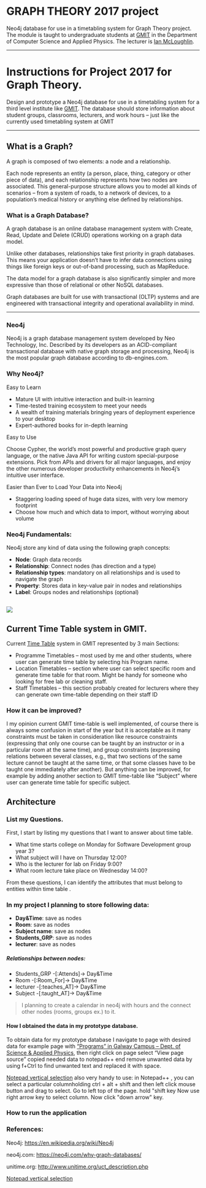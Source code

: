 # GRAPH THEORY 2017 project
Neo4j database for use in a timetabling system for Graph Theory project.
The module is taught to undergraduate students at [GMIT](http://www.gmit.ie) in the Department of Computer Science and Applied Physics.
The lecturer is [Ian McLoughlin](https://ianmcloughlin.github.io).

---

# Instructions for Project 2017 for Graph Theory.
Design and prototype a Neo4j database for use
in a timetabling system for a third level institute like [GMIT](http://www.gmit.ie). The database
should store information about student groups, classrooms, lecturers, and
work hours – just like the currently used timetabling system at GMIT

---

## What is a Graph?

A graph is composed of two elements: a node and a relationship.

Each node represents an entity (a person, place, thing, category or other piece of data), and each relationship represents how two nodes are associated. This general-purpose structure allows you to model all kinds of scenarios – from a system of roads, to a network of devices, to a population’s medical history or anything else defined by relationships.

### What is a Graph Database?

A graph database is an online database management system with Create, Read, Update and Delete (CRUD) operations working on a graph data model.

Unlike other databases, relationships take first priority in graph databases. This means your application doesn’t have to infer data connections using things like foreign keys or out-of-band processing, such as MapReduce.

The data model for a graph database is also significantly simpler and more expressive than those of relational or other NoSQL databases.

Graph databases are built for use with transactional (OLTP) systems and are engineered with transactional integrity and operational availability in mind.

---

### Neo4j

Neo4j is a graph database management system developed by Neo Technology, Inc. Described by its developers as an ACID-compliant transactional database with native graph storage and processing, Neo4j is the most popular graph database according to db-engines.com.

### Why Neo4j?

 Easy to Learn
* Mature UI with intuitive interaction and built-in learning
* Time-tested training ecosystem to meet your needs
* A wealth of training materials bringing years of deployment experience to your desktop
* Expert-authored books for in-depth learning

Easy to Use

Choose Cypher, the world’s most powerful and productive graph query language, or the native Java API for writing custom special-purpose extensions. Pick from APIs and drivers for all major languages, and enjoy the other numerous developer productivity enhancements in Neo4j’s intuitive user interface.

Easier than Ever to Load Your Data into Neo4j

* Staggering loading speed of huge data sizes, with very low memory footprint
* Choose how much and which data to import, without worrying about volume

### Neo4j Fundamentals:

Neo4j store any kind of data using the following graph concepts:

* **Node**: Graph data records
* **Relationship**: Connect nodes (has direction and a type)
* **Relationship types**: mandatory on all relationships and is used to navigate the graph
* **Property**: Stores data in key-value pair in nodes and relationships
* **Label**: Groups nodes and relationships (optional)

![](https://neo4j.com/docs/2.1.8/images/graphdb-nodes-overview.svg)
---

## Current Time Table system in GMIT.

Current [Time Table](http://timetable.gmit.ie/) system in GMIT represented by 3 main Sections:
* Programme Timetables – most used by me and other students, where user can generate time table by selecting his Program name. 
* Location Timetables – section where user can select specific room and generate time table for that room. Might be handy for someone who looking for free lab or cleaning staff.
* Staff Timetables – this section probably created for lecturers where they can generate own time-table depending on their staff ID 

### How it can be improved?
I my opinion current GMIT time-table is well implemented, of course there is always some confusion in start of the year but it is acceptable as it many constraints must be taken in consideration like resource constraints (expressing that only one course can be taught by an instructor or in a particular room at the same time), and group constraints (expressing relations between several classes, e.g., that two sections of the same lecture cannot be taught at the same time, or that some classes have to be taught one immediately after another).
But anything can be improved, for example by adding another section to GMIT time-table like “Subject” where user can generate time table for specific subject.

## Architecture

### List my Questions.

First, I start by listing my questions that I want to answer about time table.
* What time starts college on Monday for Software Development group year 3?
* What subject will I have on Thursday 12:00?
*	Who is the lecturer for lab on Friday 9:00?
*	What room lecture take place on Wednesday 14:00?

From these questions, I can identify the attributes that must belong to entities within time table .


### In my project I planning to store following data:

* **Day&Time**:  save as nodes
* **Room**: save as nodes
* **Subject name**: save as nodes
* **Students_GRP**:  save as nodes
* **lecturer**: save as nodes
##### Relationships between nodes:
* Students_GRP -[:Attends]-> Day&Time
* Room -[:Room_For]-> Day&Time
* lecturer -[:teaches_AT]-> Day&Time
* Subject -[:taught_AT]-> Day&Time

>I planning to create a calendar in neo4j with hours and the connect other nodes (rooms, groups ex.) to it. 

#### How I obtained the data in my prototype database.

To obtain data for my prototype database I navigate to page with desired data for example page with [“Programs” in Galway Campus – Dept. of Science & Applied Physics](http://timetable.gmit.ie/sws1617/(S(rwrgvynib4m3ja45vt2p40iw))/default.aspx), then right click on page select “View page source”  copied needed data to notepad++ end remove unwanted data by using f+Ctrl to find unwanted text and replaced it with space.

[Notepad vertical selection](http://stackoverflow.com/questions/1802616/how-to-select-columns-in-editors-atom-notepad-kate-vim-sublime-textpad-et) also very handy to use: in Notepad++ , you can select a particular columnholding ctrl + alt + shift and then left click mouse button and drag to select. Go to left top of the page. hold "shift key Now use right arrow key to select column. Now click "down arrow" key.

### How to run the application

### References:
Neo4j: https://en.wikipedia.org/wiki/Neo4j

neo4j.com: https://neo4j.com/why-graph-databases/

unitime.org: http://www.unitime.org/uct_description.php

[Notepad vertical selection](http://stackoverflow.com/questions/1802616/how-to-select-columns-in-editors-atom-notepad-kate-vim-sublime-textpad-et)
